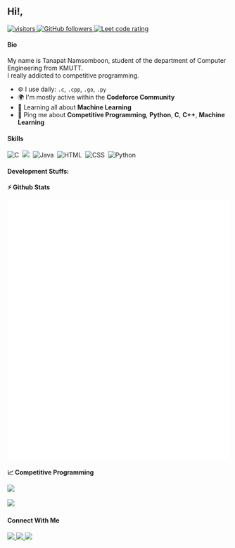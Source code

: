 ## Hi!,
<p align="left">
  <a href="https://github.com/phukaoz/">
    <img src="https://komarev.com/ghpvc/?username=phukaoz" alt="visitors" />
  </a>
  <a href="https://github.com/phukaoz?tab=followers">
    <img alt="GitHub followers" src="https://img.shields.io/github/followers/phukaoz?color=green&logo=github">
  </a>
  <a href="https://codeforces.com/profile/sudipto.me">
    <img src="https://raw.githubusercontent.com/sudiptob2/cf-stats/main/output/rating.svg" alt="Leet code rating" />
  </a>
</p>

#### Bio

My name is Tanapat Namsomboon, student of the department of Computer Engineering from KMUTT.\
I really addicted to competitive programming.
- ⚙️ I use daily: `.c`, `.cpp`, `.go`, `.py`
- 🌍 I'm mostly active within the **Codeforce Community**
- 🌱 Learning all about **Machine Learning**
- 💬 Ping me about **Competitive Programming**, **Python**, **C**, **C++**, **Machine Learning**

#### Skills
<div>
  <img src="https://img.shields.io/badge/C-00599C?style=for-the-badge&logo=c&logoColor=white" title="C" alt="C"/>&nbsp;
  <img src="https://img.shields.io/badge/C++-00599C?style=for-the-badge&logo=C%2B%2B&logoColor=white"/>&nbsp;
  <img src="https://img.shields.io/badge/java-%23ED8B00.svg?style=for-the-badge&logo=java&logoColor=white" title="Java" alt="Java"/>&nbsp;
  <img src="https://img.shields.io/badge/HTML5-E34F26?style=for-the-badge&logo=html5&logoColor=white" title="HTML5" alt="HTML"/>&nbsp;
  <img src="https://img.shields.io/badge/CSS3-1572B6?style=for-the-badge&logo=css3&logoColor=white"  title="CSS3" alt="CSS"/>&nbsp;
  <img src="https://img.shields.io/badge/Python-FFD43B?style=for-the-badge&logo=python&logoColor=blue" title="Python" alt="Python"/>&nbsp;
</div>

#### Development Stuffs:

<b>⚡ Github Stats</b>
<p float="left">
  
![](https://raw.githubusercontent.com/phukaoz/github-stats/master/generated/overview.svg#gh-light-mode-only)
![](https://raw.githubusercontent.com/phukaoz/github-stats/master/generated/languages.svg#gh-light-mode-only)

</p>

<b>&#128200; Competitive Programming</b>
<p float="left">
  
  <img height="273em" src="https://leetcard.jacoblin.cool/phukaoz?theme=light&font=Karma&ext=contest" />
  
  ![](https://raw.githubusercontent.com/phukaoz/cf-stats/main/output/light_card.svg#)
  
</p>

#### Connect With Me
<p left="center">
<a href="https://www.linkedin.com/in/tanapat-namsomboon-a825612a5/">
  <img src="https://img.shields.io/badge/linkedin-%230077B5.svg?&style=for-the-badge&logo=linkedin&logoColor=white" height=25>
</a> 
<a href="https://www.facebook.com/profile.php?id=100010214524752">
  <img src="https://img.shields.io/badge/Facebook-1877F2?style=for-the-badge&logo=facebook&logoColor=white" height=25>
</a>
<a href="tnpkofficial@gmail.com">
  <img src="https://img.shields.io/badge/Gmail-D14836?style=for-the-badge&logo=gmail&logoColor=white" height=25>
</a>
</p>
